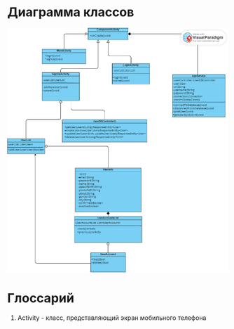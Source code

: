 # Диаграмма классов

![Диаграмма классов](https://github.com/helistam/HeartHunter/blob/main/diagrams/images/ClassDiagram.png)

# Глоссарий

1. Activity - класс, представляющий экран мобильного телефона